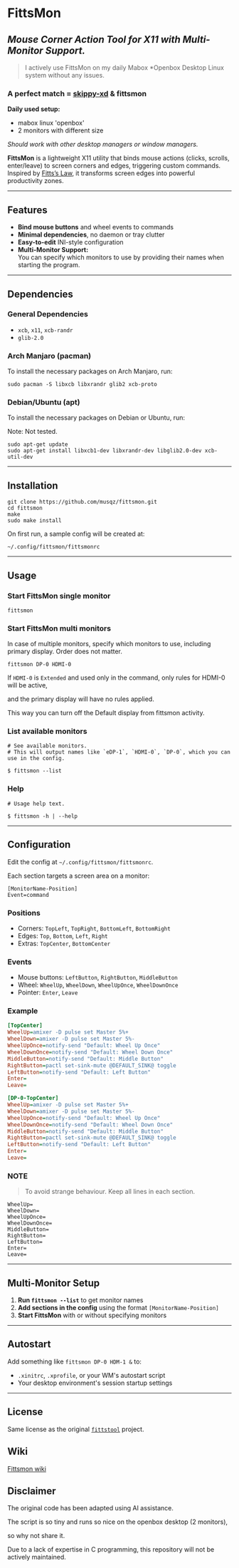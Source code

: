 # FittsMon

## _Mouse Corner Action Tool for X11  with Multi-Monitor Support._

> I actively use FittsMon on my daily Mabox *Openbox Desktop Linux system without any issues.

### A perfect match = [skippy-xd](https://github.com/felixfung/skippy-xd) & fittsmon

**Daily used setup:**

- mabox linux 'openbox'
- 2 monitors with different size

_Should work with other desktop managers or window managers._

**FittsMon** is a lightweight X11 utility that binds mouse actions (clicks, scrolls, enter/leave) to screen corners and edges, triggering custom commands.
Inspired by [Fitts’s Law](https://en.wikipedia.org/wiki/Fitts%27s_law), it transforms screen edges into powerful productivity zones.

---

## Features

- **Bind mouse buttons** and wheel events to commands
- **Minimal dependencies**, no daemon or tray clutter
- **Easy-to-edit** INI-style configuration
- **Multi-Monitor Support:**  
You can specify which monitors to use by providing their names when starting the program.

---

## Dependencies

### General Dependencies

- `xcb`, `x11`, `xcb-randr`
- `glib-2.0`

### Arch Manjaro (pacman)

To install the necessary packages on Arch Manjaro, run:

```
sudo pacman -S libxcb libxrandr glib2 xcb-proto
```

### Debian/Ubuntu (apt)

To install the necessary packages on Debian or Ubuntu, run: 

Note: Not tested.

```
sudo apt-get update
sudo apt-get install libxcb1-dev libxrandr-dev libglib2.0-dev xcb-util-dev
```

---

## Installation

```
git clone https://github.com/musqz/fittsmon.git
cd fittsmon
make
sudo make install
```

On first run, a sample config will be created at:

```
~/.config/fittsmon/fittsmonrc
```

---

## Usage

### Start FittsMon single monitor

```
fittsmon 
```

### Start FittsMon multi monitors

In case of multiple monitors, specify which monitors to use, including primary display. Order does not matter.

```
fittsmon DP-0 HDMI-0
```

If `HDMI-0` is `Extended` and used only in the command, only rules for HDMI-0 will be active, 

and the primary display will have no rules applied.

This way you can turn off the Default display from fittsmon activity.

### List available monitors

```
# See available monitors.
# This will output names like `eDP-1`, `HDMI-0`, `DP-0`, which you can use in the config.

$ fittsmon --list 
```

### Help

```
# Usage help text.

$ fittsmon -h | --help 
```

---

## Configuration

Edit the config at `~/.config/fittsmon/fittsmonrc`.

Each section targets a screen area on a monitor:

```
[MonitorName-Position]
Event=command

```

### Positions

- Corners: `TopLeft`, `TopRight`, `BottomLeft`, `BottomRight`
- Edges: `Top`, `Bottom`, `Left`, `Right`
- Extras: `TopCenter`, `BottomCenter`

### Events

- Mouse buttons: `LeftButton`, `RightButton`, `MiddleButton`
- Wheel: `WheelUp`, `WheelDown`, `WheelUpOnce`, `WheelDownOnce`
- Pointer: `Enter`, `Leave`

### Example

```ini
[TopCenter]
WheelUp=amixer -D pulse set Master 5%+
WheelDown=amixer -D pulse set Master 5%-
WheelUpOnce=notify-send "Default: Wheel Up Once"
WheelDownOnce=notify-send "Default: Wheel Down Once"
MiddleButton=notify-send "Default: Middle Button"
RightButton=pactl set-sink-mute @DEFAULT_SINK@ toggle
LeftButton=notify-send "Default: Left Button"
Enter=
Leave=

[DP-0-TopCenter]
WheelUp=amixer -D pulse set Master 5%+
WheelDown=amixer -D pulse set Master 5%-
WheelUpOnce=notify-send "Default: Wheel Up Once"
WheelDownOnce=notify-send "Default: Wheel Down Once"
MiddleButton=notify-send "Default: Middle Button"
RightButton=pactl set-sink-mute @DEFAULT_SINK@ toggle
LeftButton=notify-send "Default: Left Button"
Enter=
Leave=
```

### NOTE

> To avoid strange behaviour. Keep all lines in each section.

```
WheelUp=
WheelDown=
WheelUpOnce=
WheelDownOnce=
MiddleButton=
RightButton=
LeftButton=
Enter=
Leave=
```
---

## Multi-Monitor Setup

1. **Run `fittsmon --list`** to get monitor names  
2. **Add sections in the config** using the format `[MonitorName-Position]`  
3. **Start FittsMon** with or without specifying monitors

---

## Autostart

Add something like `fittsmon DP-0 HDM-1 &` to:
- `.xinitrc`, `.xprofile`, or your WM's autostart script
- Your desktop environment's session startup settings

---

## License

Same license as the original [`fittstool`](https://github.com/napcok/fittstool) project.

## Wiki

[Fittsmon wiki](https://github.com/musqz/fittsmon/wiki/FittsMon-Wiki:)
    
## Disclaimer 

The original code has been adapted using AI assistance. 

The script is so tiny and runs so nice on the openbox desktop (2 monitors), 

so why not share it.

Due to a lack of expertise in C programming, this repository will not be actively maintained. 
